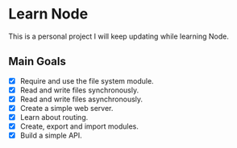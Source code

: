 # Learn Node

This is a personal project I will keep updating while learning Node.

## Main Goals

- [x] Require and use the file system module.
- [x] Read and write files synchronously.
- [x] Read and write files asynchronously.
- [x] Create a simple web server.
- [x] Learn about routing.
- [x] Create, export and import modules.
- [x] Build a simple API.
